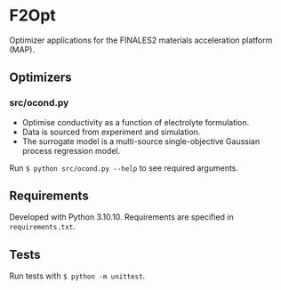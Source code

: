 # F2Opt

Optimizer applications for the FINALES2 materials acceleration platform (MAP).


## Optimizers

### src/ocond.py

* Optimise conductivity as a function of electrolyte formulation.
* Data is sourced from experiment and simulation.
* The surrogate model is a multi-source single-objective Gaussian process regression model.

Run `$ python src/ocond.py --help` to see required arguments.


## Requirements

Developed with Python 3.10.10.
Requirements are specified in `requirements.txt`.


## Tests

Run tests with `$ python -m unittest`.
